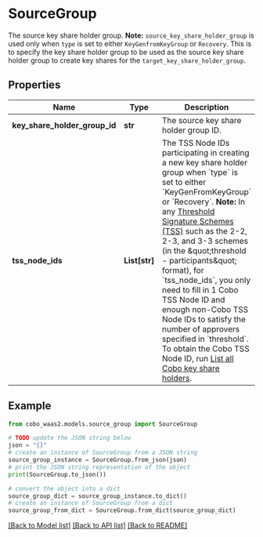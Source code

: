 # SourceGroup

The source key share holder group.  **Note:** `source_key_share_holder_group` is used only when `type` is set to either `KeyGenfromKeyGroup` or `Recovery`. This is to specify the key share holder group to be used as the source key share holder group to create key shares for the `target_key_share_holder_group`. 

## Properties

Name | Type | Description | Notes
------------ | ------------- | ------------- | -------------
**key_share_holder_group_id** | **str** | The source key share holder group ID. | 
**tss_node_ids** | **List[str]** | The TSS Node IDs participating in creating a new key share holder group when &#x60;type&#x60; is set to either &#x60;KeyGenFromKeyGroup&#x60; or &#x60;Recovery&#x60;.   **Note:** In any [Threshold Signature Schemes (TSS)](https://manuals.cobo.com/en/portal/mpc-wallets/introduction#threshold-signature-scheme-tss) such as the 2-2, 2-3, and 3-3 schemes (in the \&quot;threshold - participants\&quot; format), for &#x60;tss_node_ids&#x60;, you only need to fill in 1 Cobo TSS Node ID and enough non-Cobo TSS Node IDs to satisfy the number of approvers specified in &#x60;threshold&#x60;. To obtain the Cobo TSS Node ID, run [List all Cobo key share holders](https://www.cobo.com/developers/v2/api-references/wallets--mpc-wallets/list-all-cobo-key-share-holders).  | [optional] 

## Example

```python
from cobo_waas2.models.source_group import SourceGroup

# TODO update the JSON string below
json = "{}"
# create an instance of SourceGroup from a JSON string
source_group_instance = SourceGroup.from_json(json)
# print the JSON string representation of the object
print(SourceGroup.to_json())

# convert the object into a dict
source_group_dict = source_group_instance.to_dict()
# create an instance of SourceGroup from a dict
source_group_from_dict = SourceGroup.from_dict(source_group_dict)
```
[[Back to Model list]](../README.md#documentation-for-models) [[Back to API list]](../README.md#documentation-for-api-endpoints) [[Back to README]](../README.md)


